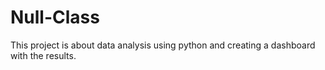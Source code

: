 # Null-Class
This project is about data analysis using python and creating a dashboard with the results. 
